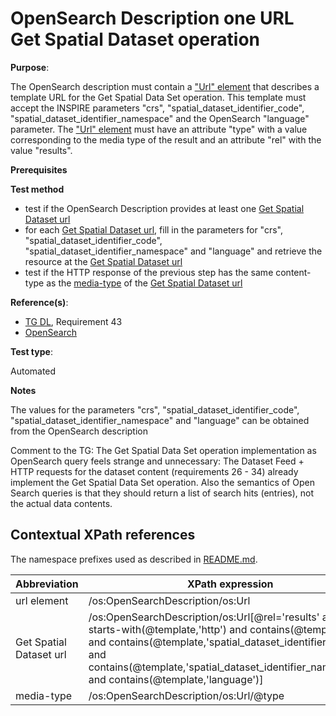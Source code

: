 # OpenSearch Description one URL Get Spatial Dataset operation

**Purpose**:

The OpenSearch description must contain a ["Url" element](#urlelement) that describes a template URL for the Get Spatial Data Set operation. This template must accept the INSPIRE parameters "crs", "spatial_dataset_identifier_code", "spatial_dataset_identifier_namespace" and the OpenSearch "language" parameter. The ["Url" element](#urlelement) must have an attribute "type" with a value corresponding to the media type of the result and an attribute "rel" with the value "results".

**Prerequisites**

**Test method**

* test if the OpenSearch Description provides at least one [Get Spatial Dataset url](#getspatialdataseturl)
* for each [Get Spatial Dataset url](#getspatialdataseturl), fill in the parameters for "crs", "spatial_dataset_identifier_code", "spatial_dataset_identifier_namespace" and "language" and retrieve the resource at the [Get Spatial Dataset url](#getspatialdataseturl)
* test if the HTTP response of the previous step has the same content-type as the [media-type](#mediatype) of the [Get Spatial Dataset url](#getspatialdataseturl)

**Reference(s)**:

* [TG DL](./README#ref_TG_DL), Requirement 43
* [OpenSearch](./README#ref_opensearch)

**Test type**:

Automated

**Notes**

The values for the parameters "crs", "spatial_dataset_identifier_code", "spatial_dataset_identifier_namespace" and "language" can be obtained from the OpenSearch description

Comment to the TG: The Get Spatial Data Set operation implementation as OpenSearch query feels strange and unnecessary: The Dataset Feed + HTTP requests for the dataset content (requirements 26 - 34) already implement the Get Spatial Data Set operation. Also the semantics of Open Search queries is that they should return a list of search hits (entries), not the actual data contents.

## Contextual XPath references

The namespace prefixes used as described in [README.md](./README#namespaces).

Abbreviation                                               |  XPath expression
---------------------------------------------------------- | -------------------------------------------------------------------------
url element <a name="urlelement"></a> | /os:OpenSearchDescription/os:Url
Get Spatial Dataset url <a name="getspatialdataseturl"></a> | /os:OpenSearchDescription/os:Url[@rel='results' and starts-with(@template,'http') and contains(@template,'crs') and contains(@template,'spatial_dataset_identifier_code') and contains(@template,'spatial_dataset_identifier_namespace') and contains(@template,'language')]
media-type <a name="mediatype"></a> | /os:OpenSearchDescription/os:Url/@type
